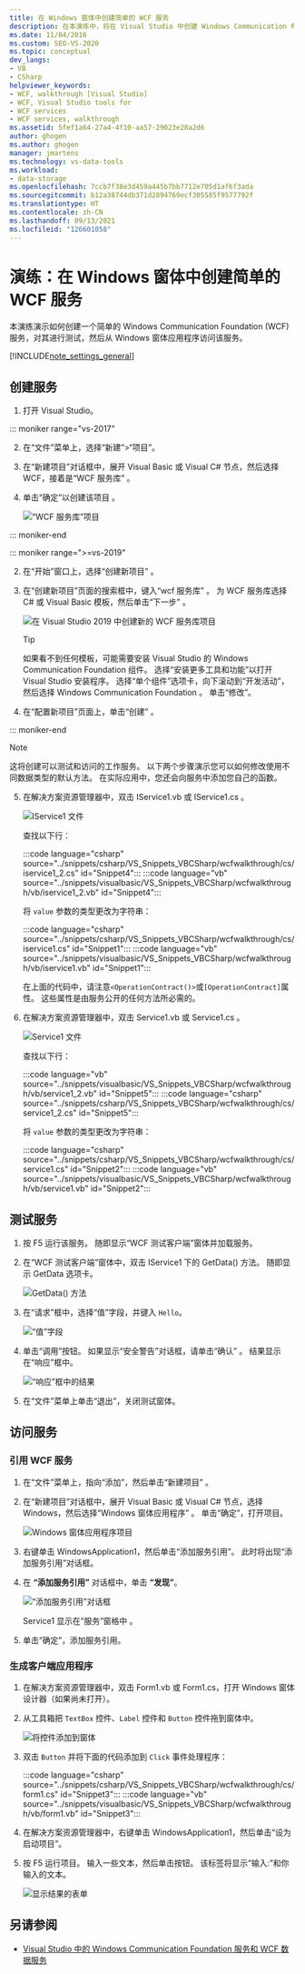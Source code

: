 ```yaml
---
title: 在 Windows 窗体中创建简单的 WCF 服务
description: 在本演练中，将在 Visual Studio 中创建 Windows Communication Foundation (WCF) 服务，对其进行测试，然后从 Windows 窗体应用程序访问该服务。
ms.date: 11/04/2016
ms.custom: SEO-VS-2020
ms.topic: conceptual
dev_langs:
- VB
- CSharp
helpviewer_keywords:
- WCF, walkthrough [Visual Studio]
- WCF, Visual Studio tools for
- WCF services
- WCF services, walkthrough
ms.assetid: 5fef1a64-27a4-4f10-aa57-29023e28a2d6
author: ghogen
ms.author: ghogen
manager: jmartens
ms.technology: vs-data-tools
ms.workload:
- data-storage
ms.openlocfilehash: 7ccb7f38e3d459a445b7bb7712e705d1af6f3ada
ms.sourcegitcommit: b12a38744db371d2894769ecf305585f9577792f
ms.translationtype: HT
ms.contentlocale: zh-CN
ms.lasthandoff: 09/13/2021
ms.locfileid: "126601058"
---
```

# <a name="walkthrough-create-a-simple-wcf-service-in-windows-forms"></a>演练：在 Windows 窗体中创建简单的 WCF 服务

本演练演示如何创建一个简单的 Windows Communication Foundation (WCF) 服务，对其进行测试，然后从 Windows 窗体应用程序访问该服务。

[!INCLUDE[note_settings_general](../data-tools/includes/note_settings_general_md.md)]

## <a name="create-a-service"></a>创建服务

1. 打开 Visual Studio。

::: moniker range="vs-2017"

2. 在“文件”菜单上，选择“新建”>“项目”。

3. 在“新建项目”对话框中，展开 Visual Basic 或 Visual C# 节点，然后选择 WCF，接着是“WCF 服务库”    。

4. 单击“确定”以创建该项目  。

   ![“WCF 服务库”项目](../data-tools/media/wcf1.png)

::: moniker-end

::: moniker range=">=vs-2019"

2. 在“开始”窗口上，选择“创建新项目”  。

3. 在“创建新项目”页面的搜索框中，键入“wcf 服务库” 。 为 WCF 服务库选择 C# 或 Visual Basic 模板，然后单击“下一步” 。

   ![在 Visual Studio 2019 中创建新的 WCF 服务库项目](media/vs-2019/create-new-wcf-service-library.png)

   > [!TIP]
   > 如果看不到任何模板，可能需要安装 Visual Studio 的 Windows Communication Foundation 组件。 选择“安装更多工具和功能”以打开 Visual Studio 安装程序。 选择“单个组件”选项卡，向下滚动到“开发活动”，然后选择 Windows Communication Foundation  。 单击“修改”。

4. 在“配置新项目”页面上，单击“创建” 。

::: moniker-end

   > [!NOTE]
   > 这将创建可以测试和访问的工作服务。 以下两个步骤演示您可以如何修改使用不同数据类型的默认方法。 在实际应用中，您还会向服务中添加您自己的函数。

5. 在解决方案资源管理器中，双击 IService1.vb 或 IService1.cs  。

   ![IService1 文件](../data-tools/media/wcf2.png)

   查找以下行：

   :::code language="csharp" source="../snippets/csharp/VS_Snippets_VBCSharp/wcfwalkthrough/cs/iservice1_2.cs" id="Snippet4":::
   :::code language="vb" source="../snippets/visualbasic/VS_Snippets_VBCSharp/wcfwalkthrough/vb/iservice1_2.vb" id="Snippet4":::

   将 `value` 参数的类型更改为字符串：

   :::code language="csharp" source="../snippets/csharp/VS_Snippets_VBCSharp/wcfwalkthrough/cs/iservice1.cs" id="Snippet1":::
   :::code language="vb" source="../snippets/visualbasic/VS_Snippets_VBCSharp/wcfwalkthrough/vb/iservice1.vb" id="Snippet1":::

   在上面的代码中，请注意`<OperationContract()>`或`[OperationContract]`属性。 这些属性是由服务公开的任何方法所必需的。

6. 在解决方案资源管理器中，双击 Service1.vb 或 Service1.cs  。

   ![Service1 文件](../data-tools/media/wcf3.png)

   查找以下行：

   :::code language="vb" source="../snippets/visualbasic/VS_Snippets_VBCSharp/wcfwalkthrough/vb/service1_2.vb" id="Snippet5":::
   :::code language="csharp" source="../snippets/csharp/VS_Snippets_VBCSharp/wcfwalkthrough/cs/service1_2.cs" id="Snippet5":::

   将 `value` 参数的类型更改为字符串：

   :::code language="csharp" source="../snippets/csharp/VS_Snippets_VBCSharp/wcfwalkthrough/cs/service1.cs" id="Snippet2":::
   :::code language="vb" source="../snippets/visualbasic/VS_Snippets_VBCSharp/wcfwalkthrough/vb/service1.vb" id="Snippet2":::

## <a name="test-the-service"></a>测试服务

1. 按 F5 运行该服务。 随即显示“WCF 测试客户端”窗体并加载服务。

2. 在“WCF 测试客户端”窗体中，双击 IService1 下的 GetData() 方法。 随即显示 GetData 选项卡。

     ![GetData&#40;&#41; 方法](../data-tools/media/wcf4.png)

3. 在“请求”框中，选择“值”字段，并键入 `Hello`。

     ![“值”字段](../data-tools/media/wcf5.png)

4. 单击“调用”按钮。 如果显示“安全警告”对话框，请单击“确认” 。 结果显示在“响应”框中。

     ![“响应”框中的结果](../data-tools/media/wcf6.png)

5. 在“文件”菜单上单击“退出”，关闭测试窗体。

## <a name="access-the-service"></a>访问服务

### <a name="reference-the-wcf-service"></a>引用 WCF 服务

1. 在“文件”菜单上，指向“添加”，然后单击“新建项目”  。

2. 在“新建项目”对话框中，展开 Visual Basic 或 Visual C# 节点，选择 Windows，然后选择“Windows 窗体应用程序”    。 单击“确定”，打开项目。

     ![Windows 窗体应用程序项目](../data-tools/media/wcf7.png)

3. 右键单击 WindowsApplication1，然后单击“添加服务引用”。 此时将出现“添加服务引用”对话框。

4. 在 **“添加服务引用”** 对话框中，单击 **“发现”**。

     ![“添加服务引用”对话框](../data-tools/media/wcf8.png)

     Service1 显示在“服务”窗格中 。

5. 单击“确定”，添加服务引用。

### <a name="build-a-client-application"></a>生成客户端应用程序

1. 在解决方案资源管理器中，双击 Form1.vb 或 Form1.cs，打开 Windows 窗体设计器（如果尚未打开）。

2. 从工具箱把 `TextBox` 控件、`Label` 控件和 `Button` 控件拖到窗体中。

     ![将控件添加到窗体](../data-tools/media/wcf9.png)

3. 双击 `Button` 并将下面的代码添加到 `Click` 事件处理程序：

     :::code language="csharp" source="../snippets/csharp/VS_Snippets_VBCSharp/wcfwalkthrough/cs/form1.cs" id="Snippet3":::
     :::code language="vb" source="../snippets/visualbasic/VS_Snippets_VBCSharp/wcfwalkthrough/vb/form1.vb" id="Snippet3":::

4. 在解决方案资源管理器中，右键单击 WindowsApplication1，然后单击“设为启动项目”。

5. 按 F5 运行项目。 输入一些文本，然后单击按钮。 该标签将显示“输入:”和你输入的文本。

     ![显示结果的表单](../data-tools/media/wcf10.png)

## <a name="see-also"></a>另请参阅

- [Visual Studio 中的 Windows Communication Foundation 服务和 WCF 数据服务](../data-tools/windows-communication-foundation-services-and-wcf-data-services-in-visual-studio.md)
